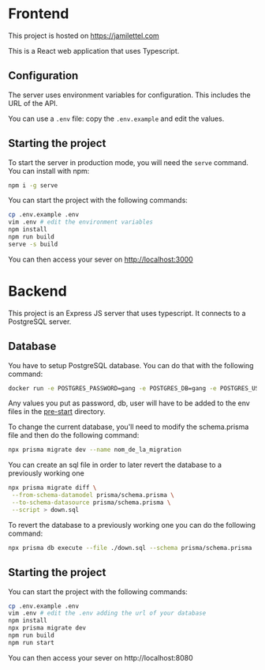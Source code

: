# Frontend

This project is hosted on https://jamilettel.com

This is a React web application that uses Typescript.

## Configuration

The server uses environment variables for configuration. This includes the URL of the API.

You can use a `.env` file: copy the `.env.example` and edit the values.

## Starting the project

To start the server in production mode, you will need the `serve` command. You can install
with npm:

```bash
npm i -g serve
```

You can start the project with the following commands:

```bash
cp .env.example .env
vim .env # edit the environment variables
npm install
npm run build
serve -s build
```

You can then access your sever on [http://localhost:3000]()

# Backend

This project is an Express JS server that uses typescript. It connects to a PostgreSQL server.

## Database

You have to setup PostgreSQL database. You can do that with the following command:

```bash
docker run -e POSTGRES_PASSWORD=gang -e POSTGRES_DB=gang -e POSTGRES_USER=gang -e POSTGRES_HOST_AUTH_METHOD=trust -p5432:5432 postgres
```

Any values you put as password, db, user will have to be added to the env files in the [pre-start](./src/pre-start/env/) directory.

To change the current database, you'll need to modify the schema.prisma file and then do the following command:

```bash
npx prisma migrate dev --name nom_de_la_migration
```
You can create an sql file in order to later revert the database to a previously working one

```bash
npx prisma migrate diff \
 --from-schema-datamodel prisma/schema.prisma \
 --to-schema-datasource prisma/schema.prisma \
 --script > down.sql
```

To revert the database to a previously working one you can do the following command:

```bash
npx prisma db execute --file ./down.sql --schema prisma/schema.prisma 
```

## Starting the project

You can start the project with the following commands:

```bash
cp .env.example .env
vim .env # edit the .env adding the url of your database
npm install
npx prisma migrate dev
npm run build
npm run start
```

You can then access your sever on http://localhost:8080

